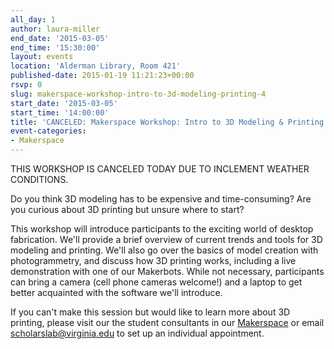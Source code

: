 ```yaml
---
all_day: 1
author: laura-miller
end_date: '2015-03-05'
end_time: '15:30:00'
layout: events
location: 'Alderman Library, Room 421'
published-date: 2015-01-19 11:21:23+00:00
rsvp: 0
slug: makerspace-workshop-intro-to-3d-modeling-printing-4
start_date: '2015-03-05'
start_time: '14:00:00'
title: 'CANCELED: Makerspace Workshop: Intro to 3D Modeling & Printing'
event-categories:
- Makerspace
---
```


THIS WORKSHOP IS CANCELED TODAY DUE TO INCLEMENT WEATHER CONDITIONS.

Do you think 3D modeling has to be expensive and time-consuming? Are you curious about 3D printing but unsure where to start?

This workshop will introduce participants to the exciting world of desktop fabrication. We'll provide a brief overview of current trends and tools for 3D modeling and printing. We'll also go over the basics of model creation with photogrammetry, and discuss how 3D printing works, including a live demonstration with one of our Makerbots. While not necessary, participants can bring a camera (cell phone cameras welcome!) and a laptop to get better acquainted with the software we'll introduce.

If you can't make this session but would like to learn more about 3D printing, please visit our the student consultants in our [Makerspace](http://scholarslab.org/makerspace/) or email [scholarslab@virginia.edu](mailto:scholarslab@virginia.edu) to set up an individual appointment.
